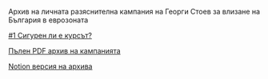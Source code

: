 Архив на личната разяснителна кампания на Георги Стоев за влизане на България в еврозоната

[#1 Сигурен ли е курсът?](https://github.com/georgistoeff/eurozone-archive/blob/main/01-siguren-li-e-kursat.md)

[Пълен PDF архив на кампанията](https://github.com/georgistoeff/eurozone-archive/blob/main/България%20в%20еврозоната.pdf)

[Notion версия на архива](https://imaginary-reptile-766.notion.site/1ff32d1bcfdb80bab825dbf1ca6d49fd)

